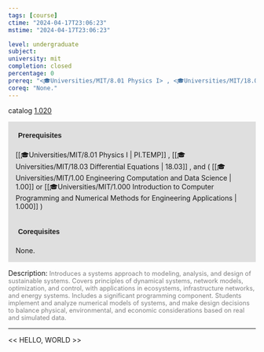 ```yaml
---
tags: [course]
ctime: "2024-04-17T23:06:23"
mstime: "2024-04-17T23:06:23"

level: undergraduate
subject: 
university: mit
completion: closed
percentage: 0
prereq: "<🎓Universities/MIT/8.01 Physics I> , <🎓Universities/MIT/18.03 Differential Equations> , and ( <🎓Universities/MIT/1.00 Engineering Computation and Data Science> or <🎓Universities/MIT/1.000 Introduction to Computer Programming and Numerical Methods for Engineering Applications> )"
coreq: "None."
---
```


catalog [1.020](http://student.mit.edu/catalog/m1a.html#1.020)

<span style="display: block; padding: 15px; background-color: rgb(100, 100, 100, 0.2);"><font id="m_prereq182_0" style="display: block; font-family: Arial, sans-serif; font-weight: bold; padding: 5px">Prerequisites</font><br><span id="prereq182_0">[[🎓Universities/MIT/8.01 Physics I | PI.TEMP]] , [[🎓Universities/MIT/18.03 Differential Equations | 18.03]] , and ( [[🎓Universities/MIT/1.00 Engineering Computation and Data Science | 1.00]] or [[🎓Universities/MIT/1.000 Introduction to Computer Programming and Numerical Methods for Engineering Applications | 1.000]] )</span></span>
<span style="display: block; padding: 15px; background-color: rgb(100, 100, 100, 0.2);"><font id="m_coreq182_0" style="display: block; font-family: Arial, sans-serif; font-weight: bold; padding: 5px">Corequisites</font><br><span id="coreq182_0">None.</span></span>

<font style="">Description:</font>
<font style="color: grey; font-size: 0.8rem;">Introduces a systems approach to modeling, analysis, and design of sustainable systems. Covers principles of dynamical systems, network models, optimization, and control, with applications in ecosystems, infrastructure networks, and energy systems. Includes a significant programming component. Students implement and analyze numerical models of systems, and make design decisions to balance physical, environmental, and economic considerations based on real and simulated data.</font>



---

<< HELLO, WORLD >>
